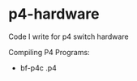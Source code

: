 # p4-hardware
Code I write for p4 switch hardware

Compiling P4 Programs:
- bf-p4c <p4-program-name>.p4